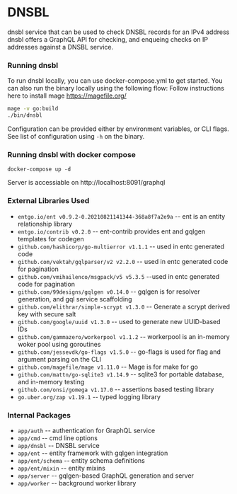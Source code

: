 # DNSBL

dnsbl service that can be used to check DNSBL records for an IPv4 address
dnsbl offers a GraphQL API for checking, and enqueing checks on IP addresses against a DNSBL service.

### Running dnsbl
To run dnsbl locally, you can use docker-compose.yml to get started.
You can also run the binary locally using the following flow:
Follow instructions here to install mage https://magefile.org/ 

```zsh
mage -v go:build
./bin/dnsbl
```

Configuration can be provided either by environment variables, or CLI flags.
See list of configuration using `-h` on the binary.

### Running dnsbl with docker compose

```docker
docker-compose up -d
```

Server is accessiable on http://localhost:8091/graphql

### External Libraries Used

- `entgo.io/ent v0.9.2-0.20210821141344-368a8f7a2e9a` -- ent is an entity relationship library
- `entgo.io/contrib v0.2.0` -- ent-contrib provides ent and gqlgen templates for codegen
- `github.com/hashicorp/go-multierror v1.1.1` -- used in entc generated code 
- `github.com/vektah/gqlparser/v2 v2.2.0` -- used in entc generated code for pagination
- `github.com/vmihailenco/msgpack/v5 v5.3.5` --used in entc generated code for pagination
- `github.com/99designs/gqlgen v0.14.0` --  gqlgen is for resolver generation, and gql service scaffolding 
- `github.com/elithrar/simple-scrypt v1.3.0` -- Generate a scrypt derived key with secure salt 
- `github.com/google/uuid v1.3.0` -- used to generate new UUID-based IDs
- `github.com/gammazero/workerpool v1.1.2` -- workerpool is an in-memory woker pool using goroutines
- `github.com/jessevdk/go-flags v1.5.0` -- go-flags is used for flag and argument parsing on the CLI
- `github.com/magefile/mage v1.11.0` -- Mage is for make for go
- `github.com/mattn/go-sqlite3 v1.14.9` -- sqlite3 for portable database, and in-memory testing
- `github.com/onsi/gomega v1.17.0` -- assertions based testing library
- `go.uber.org/zap v1.19.1` -- typed logging library 

### Internal Packages

- `app/auth` -- authentication for GraphQL service
- `app/cmd` -- cmd line options
- `app/dnsbl` -- DNSBL service
- `app/ent` -- entity framework with gqlgen integration
- `app/ent/schema` -- entity schema definitions
- `app/ent/mixin` -- entity mixins
- `app/server` -- gqlgen-based GraphQL generation and server
- `app/worker` -- background worker library
